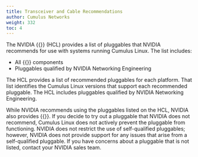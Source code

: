 ```yaml
---
title: Transceiver and Cable Recommendations
author: Cumulus Networks
weight: 332
toc: 4
---
```


The NVIDIA {{<exlink url="https://www.nvidia.com/en-us/networking/ethernet-switching/hardware-compatibility-list/" text="Cumulus Linux Hardware Compatibility List">}} (HCL) provides a list of pluggables that NVIDIA recommends for use with systems running Cumulus Linux. The list includes:

- All {{<exlink url="https://www.nvidia.com/en-us/networking/ethernet-switching/spectrum-sn4000/" text="Cumulus Express">}} components
- Pluggables qualified by NVIDIA Networking Engineering

The HCL provides a list of recommended pluggables for each platform. That list identifies the Cumulus Linux versions that support each recommended pluggable. The HCL includes pluggables qualified by NVIDIA Networking Engineering.

While NVIDIA recommends using the pluggables listed on the HCL, NVIDIA also provides {{<link url="Transceiver-and-Cable-Self-qualification-with-Cumulus-Linux" text="this procedure for qualifying a non-recommended pluggable yourself">}}. If you decide to try out a pluggable that NVIDIA does not recommend, Cumulus Linux does not actively prevent the pluggable from functioning. NVIDIA does not restrict the use of self-qualified pluggables; however, NVIDIA does not provide support for any issues that arise from a self-qualified pluggable. If you have concerns about a pluggable that is not listed, contact your NVIDIA sales team.
